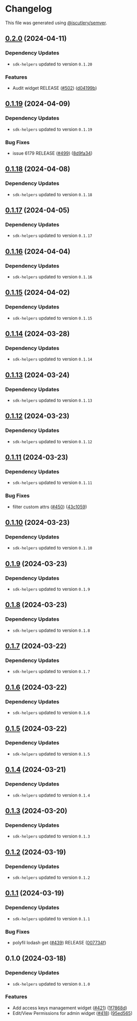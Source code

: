 # Changelog

This file was generated using [@jscutlery/semver](https://github.com/jscutlery/semver).

## [0.2.0](https://github.com/descope/descope-js/compare/sdk-component-drivers-0.1.19...sdk-component-drivers-0.2.0) (2024-04-11)

### Dependency Updates

* `sdk-helpers` updated to version `0.1.20`

### Features

* Audit widget RELEASE ([#502](https://github.com/descope/descope-js/issues/502)) ([d04199b](https://github.com/descope/descope-js/commit/d04199bc0d99083202f19cd28f0c2316cb19eb94))

## [0.1.19](https://github.com/descope/descope-js/compare/sdk-component-drivers-0.1.18...sdk-component-drivers-0.1.19) (2024-04-09)

### Dependency Updates

* `sdk-helpers` updated to version `0.1.19`

### Bug Fixes

* issue 6179 RELEASE ([#499](https://github.com/descope/descope-js/issues/499)) ([8d9fa34](https://github.com/descope/descope-js/commit/8d9fa34e20b9e018436be10eaa932621d7c7166e))

## [0.1.18](https://github.com/descope/descope-js/compare/sdk-component-drivers-0.1.17...sdk-component-drivers-0.1.18) (2024-04-08)

### Dependency Updates

* `sdk-helpers` updated to version `0.1.18`
## [0.1.17](https://github.com/descope/descope-js/compare/sdk-component-drivers-0.1.16...sdk-component-drivers-0.1.17) (2024-04-05)

### Dependency Updates

* `sdk-helpers` updated to version `0.1.17`
## [0.1.16](https://github.com/descope/descope-js/compare/sdk-component-drivers-0.1.15...sdk-component-drivers-0.1.16) (2024-04-04)

### Dependency Updates

* `sdk-helpers` updated to version `0.1.16`
## [0.1.15](https://github.com/descope/descope-js/compare/sdk-component-drivers-0.1.14...sdk-component-drivers-0.1.15) (2024-04-02)

### Dependency Updates

* `sdk-helpers` updated to version `0.1.15`
## [0.1.14](https://github.com/descope/descope-js/compare/sdk-component-drivers-0.1.13...sdk-component-drivers-0.1.14) (2024-03-28)

### Dependency Updates

* `sdk-helpers` updated to version `0.1.14`
## [0.1.13](https://github.com/descope/descope-js/compare/sdk-component-drivers-0.1.12...sdk-component-drivers-0.1.13) (2024-03-24)

### Dependency Updates

* `sdk-helpers` updated to version `0.1.13`
## [0.1.12](https://github.com/descope/descope-js/compare/sdk-component-drivers-0.1.11...sdk-component-drivers-0.1.12) (2024-03-23)

### Dependency Updates

* `sdk-helpers` updated to version `0.1.12`
## [0.1.11](https://github.com/descope/descope-js/compare/sdk-component-drivers-0.1.10...sdk-component-drivers-0.1.11) (2024-03-23)

### Dependency Updates

* `sdk-helpers` updated to version `0.1.11`

### Bug Fixes

* filter custom attrs ([#450](https://github.com/descope/descope-js/issues/450)) ([43c1059](https://github.com/descope/descope-js/commit/43c1059b738981ff170281d299769036c90f406b))

## [0.1.10](https://github.com/descope/descope-js/compare/sdk-component-drivers-0.1.9...sdk-component-drivers-0.1.10) (2024-03-23)

### Dependency Updates

* `sdk-helpers` updated to version `0.1.10`
## [0.1.9](https://github.com/descope/descope-js/compare/sdk-component-drivers-0.1.8...sdk-component-drivers-0.1.9) (2024-03-23)

### Dependency Updates

* `sdk-helpers` updated to version `0.1.9`
## [0.1.8](https://github.com/descope/descope-js/compare/sdk-component-drivers-0.1.7...sdk-component-drivers-0.1.8) (2024-03-23)

### Dependency Updates

* `sdk-helpers` updated to version `0.1.8`
## [0.1.7](https://github.com/descope/descope-js/compare/sdk-component-drivers-0.1.6...sdk-component-drivers-0.1.7) (2024-03-22)

### Dependency Updates

* `sdk-helpers` updated to version `0.1.7`
## [0.1.6](https://github.com/descope/descope-js/compare/sdk-component-drivers-0.1.5...sdk-component-drivers-0.1.6) (2024-03-22)

### Dependency Updates

* `sdk-helpers` updated to version `0.1.6`
## [0.1.5](https://github.com/descope/descope-js/compare/sdk-component-drivers-0.1.4...sdk-component-drivers-0.1.5) (2024-03-22)

### Dependency Updates

* `sdk-helpers` updated to version `0.1.5`
## [0.1.4](https://github.com/descope/descope-js/compare/sdk-component-drivers-0.1.3...sdk-component-drivers-0.1.4) (2024-03-21)

### Dependency Updates

* `sdk-helpers` updated to version `0.1.4`
## [0.1.3](https://github.com/descope/descope-js/compare/sdk-component-drivers-0.1.2...sdk-component-drivers-0.1.3) (2024-03-20)

### Dependency Updates

* `sdk-helpers` updated to version `0.1.3`
## [0.1.2](https://github.com/descope/descope-js/compare/sdk-component-drivers-0.1.1...sdk-component-drivers-0.1.2) (2024-03-19)

### Dependency Updates

* `sdk-helpers` updated to version `0.1.2`
## [0.1.1](https://github.com/descope/descope-js/compare/sdk-component-drivers-0.1.0...sdk-component-drivers-0.1.1) (2024-03-19)

### Dependency Updates

* `sdk-helpers` updated to version `0.1.1`

### Bug Fixes

* polyfil lodash get ([#439](https://github.com/descope/descope-js/issues/439)) RELEASE ([007734f](https://github.com/descope/descope-js/commit/007734f949f23bb48bf0a3bd427a07eafee88c23))

## 0.1.0 (2024-03-18)

### Dependency Updates

* `sdk-helpers` updated to version `0.1.0`

### Features

* Add access keys management widget ([#421](https://github.com/descope/descope-js/issues/421)) ([1f7868d](https://github.com/descope/descope-js/commit/1f7868db53aa65d2c3f447f7968f9fc7a741105a))
* Edit/View Permissions for admin widget ([#418](https://github.com/descope/descope-js/issues/418)) ([95ed565](https://github.com/descope/descope-js/commit/95ed565692f759ec3313f4ae215a6f881dd59375))
